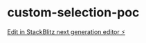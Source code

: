 # custom-selection-poc

[Edit in StackBlitz next generation editor ⚡️](https://stackblitz.com/~/github.com/romgere/custom-selection-poc)
